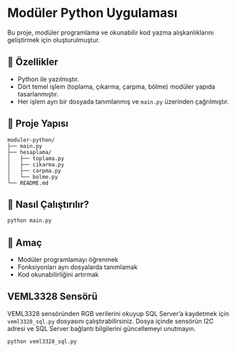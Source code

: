 # Modüler Python Uygulaması

Bu proje, modüler programlama ve okunabilir kod yazma alışkanlıklarını geliştirmek için oluşturulmuştur.

## 🔧 Özellikler
- Python ile yazılmıştır.
- Dört temel işlem (toplama, çıkarma, çarpma, bölme) modüler yapıda tasarlanmıştır.
- Her işlem ayrı bir dosyada tanımlanmış ve `main.py` üzerinden çağrılmıştır.

## 📁 Proje Yapısı
```
moduler-python/
├── main.py
├── hesaplama/
│   ├── toplama.py
│   ├── cikarma.py
│   ├── carpma.py
│   └── bolme.py
└── README.md
```

## 🚀 Nasıl Çalıştırılır?
```bash
python main.py
```

## 🧠 Amaç
- Modüler programlamayı öğrenmek
- Fonksiyonları ayrı dosyalarda tanımlamak
- Kod okunabilirliğini artırmak

## VEML3328 Sensörü
VEML3328 sensöründen RGB verilerini okuyup SQL Server’a kaydetmek için `veml3328_sql.py` dosyasını çalıştırabilirsiniz. Dosya içinde sensörün I2C adresi ve SQL Server bağlantı bilgilerini güncellemeyi unutmayın.
```bash
python veml3328_sql.py
```
